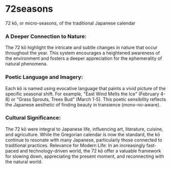 # 72seasons
72 kō, or micro-seasons, of the traditional Japanese calendar 



### A Deeper Connection to Nature: 
The 72 kō highlight the intricate and subtle changes in nature that occur throughout the year. This system encourages a heightened awareness of the environment and fosters a deeper appreciation for the ephemerality of natural phenomena.
### Poetic Language and Imagery: 
Each kō is named using evocative language that paints a vivid picture of the specific seasonal shift. For example, "East Wind Melts the Ice" (February 4-8) or "Grass Sprouts, Trees Bud" (March 1-5). This poetic sensibility reflects the Japanese aesthetic of finding beauty in transience (mono-no-aware).
### Cultural Significance: 
The 72 kō were integral to Japanese life, influencing art, literature, cuisine, and agriculture. While the Gregorian calendar is now the standard, the kō continue to resonate with many Japanese, particularly those connected to traditional practices.
Relevance for Modern Life: In an increasingly fast-paced and technology-driven world, the 72 kō offer a valuable framework for slowing down, appreciating the present moment, and reconnecting with the natural world.
